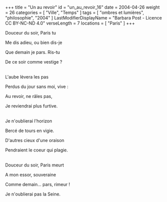 +++
title = "Un au revoir"
id = "un_au_revoir_16"
date = 2004-04-26
weight = 26
categories = [ "Ville", "Temps" ]
tags = [ "ombres et lumières", "philosophie", "2004" ]
LastModifierDisplayName = "Barbara Post - Licence CC BY-NC-ND 4.0"
verseLength = 7
locations = [ "Paris" ]
+++

Douceur du soir, Paris tu

Me dis adieu, ou bien dis-je

Que demain je pars. Ris-tu

De ce soir comme vestige ?

 \
L'aube lèvera les pas

Perdus du jour sans moi, vive :

Au revoir, ne râles pas,

Je reviendrai plus furtive.

 \
Je n'oublierai l'horizon

Bercé de tours en vigie.

D'autres cieux d'une oraison

Pendraient le coeur qui plagie.

 \
Douceur du soir, Paris meurt

A mon essor, souveraine

Comme demain... pars, rimeur !

Je n'oublierai pas la Seine.
